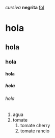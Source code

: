 *cursiva*
**negrita**
[fol](fol/Abadia_Vidal_Marc_relacio_laboral.odt)
# hola
## hola
### hola
#### hola
##### hola
###### hola
1. agua
2. tomate
    1. tomate cherry
    2. tomate rancio
